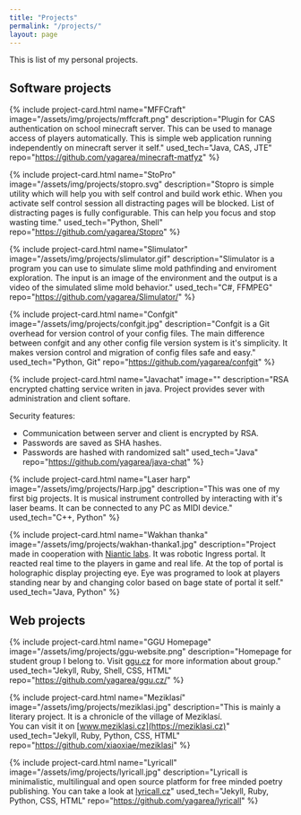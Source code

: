 ```yaml
---
title: "Projects"
permalink: "/projects/"
layout: page
---
```


This is list of my personal projects.

## Software projects

{% include project-card.html
	name="MFFCraft"
	image="/assets/img/projects/mffcraft.png"
	description="Plugin for CAS authentication on school minecraft server. This can be used to manage access of players automatically. This is simple web application running independently on minecraft server it self."
	used_tech="Java, CAS, JTE"
	repo="https://github.com/yagarea/minecraft-matfyz"
%}

{% include project-card.html
	name="StoPro"
	image="/assets/img/projects/stopro.svg"
	description="Stopro is simple utility which will help you with self control and build work ethic. When you activate self control session all distracting pages will be blocked. List of distracting pages is fully configurable. This can help you focus and stop wasting time."
	used_tech="Python, Shell"
	repo="https://github.com/yagarea/Stopro"
%}

{% include project-card.html
	name="Slimulator"
	image="/assets/img/projects/slimulator.gif"
	description="Slimulator is a program you can use to simulate slime mold pathfinding and enviroment exploration. The input is an image of the environment and the output is a video of the simulated slime mold behavior."
	used_tech="C#, FFMPEG"
	repo="https://github.com/yagarea/Slimulator/"
%}

{% include project-card.html
	name="Confgit"
	image="/assets/img/projects/confgit.jpg"
	description="Confgit is a Git overhead for version control of your config files. The main difference between confgit and any other config file version system is it's simplicity. It makes version control and migration of config files safe and easy."
	used_tech="Python, Git"
	repo="https://github.com/yagarea/confgit"
%}

{% include project-card.html
	name="Javachat" 
	image=""
description="RSA encrypted chatting service writen in java. Project provides sever with administration and client softare.

Security features:	

- Communication between server and client is encrypted by RSA.
- Passwords are saved as SHA hashes.
- Passwords are hashed with randomized salt"
	used_tech="Java"
	repo="https://github.com/yagarea/java-chat"
%}

{% include project-card.html
	name="Laser harp" 
	image="/assets/img/projects/Harp.jpg"
	description="This was one of my first big projects. It is musical instrument controlled by interacting with it's laser beams. It can be connected to any PC as MIDI device."
	used_tech="C++, Python"
%}

{% include project-card.html
	name="Wakhan thanka"
	image="/assets/img/projects/wakhan-thanka1.jpg"
	description="Project made in cooperation with <a href='https://nianticlabs.com/'>Niantic labs</a>. It was robotic Ingress portal. It reacted real time to the players in game and real life. At the top of portal is holographic display projecting eye. Eye was programed to look at players standing near by and changing color based on bage state of portal it self."
	used_tech="Java, Python"
%}


## Web projects

{% include project-card.html
	name="GGU Homepage"
	image="/assets/img/projects/ggu-website.png"
	description="Homepage for student group I belong to. Visit [ggu.cz](https://ggu.cz/) for more information about group."
	used_tech="Jekyll, Ruby, Shell, CSS, HTML"
	repo="https://github.com/yagarea/ggu.cz/"
%}

{% include project-card.html
	name="Meziklasí"
	image="/assets/img/projects/meziklasi.jpg"
	description="This is mainly a literary project. It is a chronicle of the village of Meziklasí.<br/> You can visit it on [www.meziklasi.cz](https://meziklasi.cz)"
	used_tech="Jekyll, Ruby, Python, CSS, HTML"
	repo="https://github.com/xiaoxiae/meziklasi"
%}

{% include project-card.html
	name="Lyricall"
	image="/assets/img/projects/lyricall.jpg"
	description="Lyricall is minimalistic, multilingual and open source platform for free minded poetry publishing. You can take a look at [lyricall.cz](https://lyricall.cz/)"
	used_tech="Jekyll, Ruby, Python, CSS, HTML"
	repo="https://github.com/yagarea/lyricall"
%}

